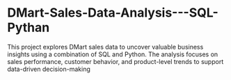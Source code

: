# DMart-Sales-Data-Analysis---SQL-Pythan
This project explores DMart sales data to uncover valuable business insights using a combination of SQL and Python. The analysis focuses on sales performance, customer behavior, and product-level trends to support data-driven decision-making
